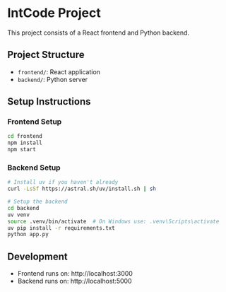 # IntCode Project

This project consists of a React frontend and Python backend.

## Project Structure
- `frontend/`: React application
- `backend/`: Python server

## Setup Instructions

### Frontend Setup
```bash
cd frontend
npm install
npm start
```

### Backend Setup
```bash
# Install uv if you haven't already
curl -LsSf https://astral.sh/uv/install.sh | sh

# Setup the backend
cd backend
uv venv
source .venv/bin/activate  # On Windows use: .venv\Scripts\activate
uv pip install -r requirements.txt
python app.py
```

## Development
- Frontend runs on: http://localhost:3000
- Backend runs on: http://localhost:5000 